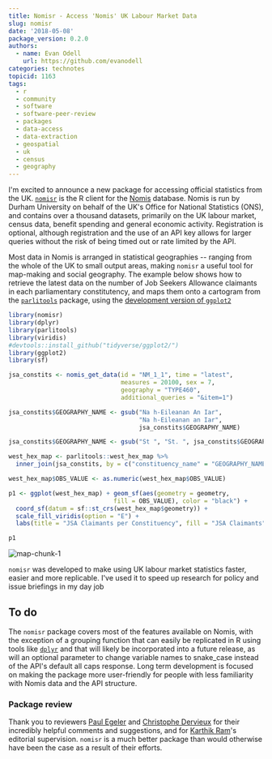 ```yaml
---
title: Nomisr - Access 'Nomis' UK Labour Market Data
slug: nomisr
date: '2018-05-08'
package_version: 0.2.0
authors:
  - name: Evan Odell
    url: https://github.com/evanodell
categories: technotes
topicid: 1163
tags:
  - r
  - community
  - software
  - software-peer-review
  - packages
  - data-access
  - data-extraction
  - geospatial
  - uk
  - census
  - geography
---
```





I'm excited to announce a new package for accessing official statistics from the UK. [`nomisr`](https://github.com/ropensci/nomisr) is the R client for the [Nomis](https://www.nomisweb.co.uk/) database. Nomis is run by Durham University on behalf of the UK's Office for National Statistics (ONS), and contains over a thousand datasets, primarily on the UK labour market, census data, benefit spending and general economic activity. Registration is optional, although registration and the use of an API key allows for larger queries without the risk of being timed out or rate limited by the API.

Most data in Nomis is arranged in statistical geographies -- ranging from the whole of the UK to small output areas, making `nomisr` a useful tool for map-making and social geography. The example below shows how to retrieve the latest data on the number of Job Seekers Allowance claimants in each parliamentary constitutency, and maps them onto a cartogram from the [`parlitools`](https://cran.r-project.org/package=parlitools) package, using the [development version of `ggplot2`](http://github.com/tidyverse/ggplot2/)



```r
library(nomisr)
library(dplyr)
library(parlitools)
library(viridis)
#devtools::install_github("tidyverse/ggplot2/")
library(ggplot2)
library(sf)

jsa_constits <- nomis_get_data(id = "NM_1_1", time = "latest", 
                               measures = 20100, sex = 7,
                               geography = "TYPE460", 
                               additional_queries = "&item=1")

jsa_constits$GEOGRAPHY_NAME <- gsub("Na h-Eileanan An Iar", 
                                    "Na h-Eileanan an Iar", 
                                    jsa_constits$GEOGRAPHY_NAME)

jsa_constits$GEOGRAPHY_NAME <- gsub("St ", "St. ", jsa_constits$GEOGRAPHY_NAME)

west_hex_map <- parlitools::west_hex_map %>% 
  inner_join(jsa_constits, by = c("constituency_name" = "GEOGRAPHY_NAME"))

west_hex_map$OBS_VALUE <- as.numeric(west_hex_map$OBS_VALUE)

p1 <- ggplot(west_hex_map) + geom_sf(aes(geometry = geometry, 
                             fill = OBS_VALUE), color = "black") +
  coord_sf(datum = sf::st_crs(west_hex_map$geometry)) +
  scale_fill_viridis(option = "E") + 
  labs(title = "JSA Claimants per Constituency", fill = "JSA Claimants")

p1
```

![map-chunk-1](https://i.imgur.com/x0e4ZXf.png)

`nomisr` was developed to make using UK labour market statistics faster, easier and more replicable. I've used it to speed up research for policy and issue briefings in my day job 

## To do

The `nomisr` package covers most of the features available on Nomis, with the exception of a grouping function that can easily be replicated in R using tools like [`dplyr`](https://cran.r-project.org/package=dplyr) and that will likely be incorporated into a future release, as will an optional parameter to change variable names to snake_case instead of the API's default all caps response. Long term development is focused on making the package more user-friendly for people with less familiarity with Nomis data and the API structure.

### Package review

Thank you to reviewers [Paul Egeler](https://github.com/pegeler) and [Christophe Dervieux](https://github.com/cderv) for their incredibly helpful comments and suggestions, and for [Karthik Ram](https://github.com/karthik)'s editorial supervision. `nomisr` is a much better package than would otherwise have been the case as a result of their efforts.


